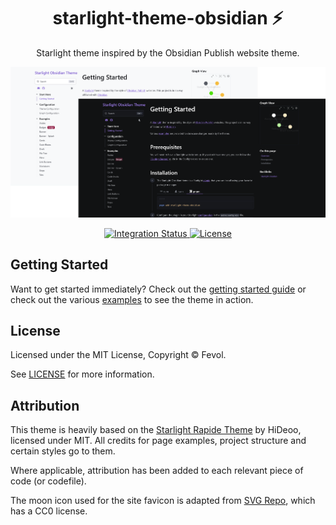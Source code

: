 <div align="center">
  <h1>starlight-theme-obsidian ⚡</h1>
  <p>Starlight theme inspired by the Obsidian Publish website theme.</p>
  <p>
    <a href="https://github.com/Fevol/starlight-theme-obsidian/blob/main/assets/starlight-obsidian-theme.png" title="Screenshot of the Starlight Obsidian theme with dark and light mode overlayed ontop of each other">
      <img alt="Screenshot of the Starlight Obsidian theme with dark and light mode overlayed ontop of each other" src="https://github.com/Fevol/starlight-theme-obsidian/blob/main/assets/starlight-obsidian-theme.png" width="520" />
    </a>
  </p>
</div>

<div align="center">
  <a href="https://github.com/Fevol/starlight-theme-obsidian/actions/workflows/integration.yml">
    <img alt="Integration Status" src="https://github.com/Fevol/starlight-theme-obsidian/actions/workflows/integration.yml/badge.svg" />
  </a>
  <a href="https://github.com/Fevol/starlight-theme-obsidian/blob/main/LICENSE">
    <img alt="License" src="https://badgen.net/github/license/Fevol/starlight-theme-obsidian" />
  </a>
  <br />
</div>

## Getting Started

Want to get started immediately? Check out the [getting started guide](https://fevol.github.io/starlight-theme-obsidian/getting-started/) or check out the various [examples](https://fevol.github.io/starlight-theme-obsidian/examples/asides/) to see the theme in action.

## License

Licensed under the MIT License, Copyright © Fevol.

See [LICENSE](https://github.com/Fevol/starlight-theme-obsidian/blob/main/LICENSE) for more information.


## Attribution

This theme is heavily based on the [Starlight Rapide Theme](https://github.com/HiDeoo/starlight-theme-rapide) by HiDeoo, licensed under MIT.
All credits for page examples, project structure and certain styles go to them. 

Where applicable, attribution has been added to each relevant piece of code (or codefile).

The moon icon used for the site favicon is adapted from [SVG Repo](https://www.svgrepo.com/svg/120949/moon), which has a CC0 license.
